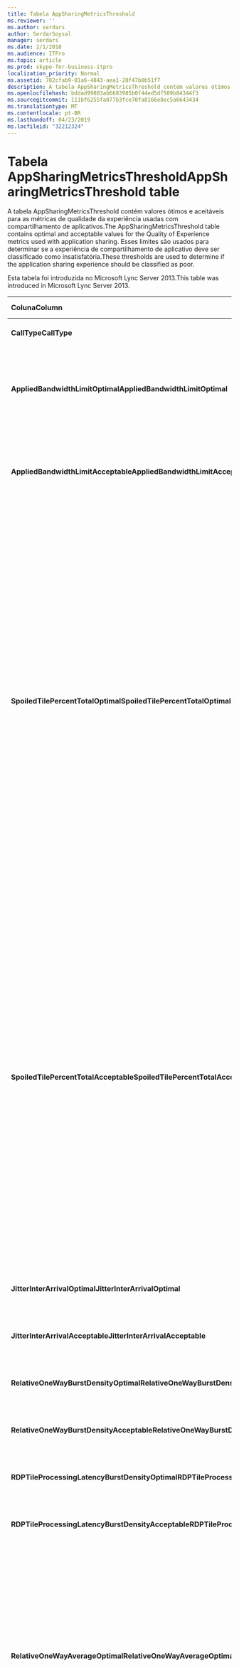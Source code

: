 ```yaml
---
title: Tabela AppSharingMetricsThreshold
ms.reviewer: ''
ms.author: serdars
author: SerdarSoysal
manager: serdars
ms.date: 2/1/2018
ms.audience: ITPro
ms.topic: article
ms.prod: skype-for-business-itpro
localization_priority: Normal
ms.assetid: 782cfab9-01a6-4843-aea1-28f47b0b51f7
description: A tabela AppSharingMetricsThreshold contém valores ótimos e aceitáveis para as métricas de qualidade da experiência usadas com compartilhamento de aplicativos. Esses limites são usados para determinar se a experiência de compartilhamento de aplicativo deve ser classificado como insatisfatória.
ms.openlocfilehash: bddad99803ab6683985b0f44ed5df509b84344f3
ms.sourcegitcommit: 111bf6255fa877b3fce70fa8166e8ec5a6643434
ms.translationtype: MT
ms.contentlocale: pt-BR
ms.lasthandoff: 04/23/2019
ms.locfileid: "32212324"
---
```

# <a name="appsharingmetricsthreshold-table"></a><span data-ttu-id="2a802-104">Tabela AppSharingMetricsThreshold</span><span class="sxs-lookup"><span data-stu-id="2a802-104">AppSharingMetricsThreshold table</span></span>
 
<span data-ttu-id="2a802-105">A tabela AppSharingMetricsThreshold contém valores ótimos e aceitáveis para as métricas de qualidade da experiência usadas com compartilhamento de aplicativos.</span><span class="sxs-lookup"><span data-stu-id="2a802-105">The AppSharingMetricsThreshold table contains optimal and acceptable values for the Quality of Experience metrics used with application sharing.</span></span> <span data-ttu-id="2a802-106">Esses limites são usados para determinar se a experiência de compartilhamento de aplicativo deve ser classificado como insatisfatória.</span><span class="sxs-lookup"><span data-stu-id="2a802-106">These thresholds are used to determine if the application sharing experience should be classified as poor.</span></span>
  
<span data-ttu-id="2a802-107">Esta tabela foi introduzida no Microsoft Lync Server 2013.</span><span class="sxs-lookup"><span data-stu-id="2a802-107">This table was introduced in Microsoft Lync Server 2013.</span></span>
  
|<span data-ttu-id="2a802-108">**Coluna**</span><span class="sxs-lookup"><span data-stu-id="2a802-108">**Column**</span></span>|<span data-ttu-id="2a802-109">**Tipo de dados**</span><span class="sxs-lookup"><span data-stu-id="2a802-109">**Data Type**</span></span>|<span data-ttu-id="2a802-110">**Chave/índice**</span><span class="sxs-lookup"><span data-stu-id="2a802-110">**Key/Index**</span></span>|<span data-ttu-id="2a802-111">**Detalhes**</span><span class="sxs-lookup"><span data-stu-id="2a802-111">**Details**</span></span>|
|:-----|:-----|:-----|:-----|
|<span data-ttu-id="2a802-112">**CallType**</span><span class="sxs-lookup"><span data-stu-id="2a802-112">**CallType**</span></span> <br/> |<span data-ttu-id="2a802-113">int</span><span class="sxs-lookup"><span data-stu-id="2a802-113">int</span></span>  <br/> |<span data-ttu-id="2a802-114">Primária</span><span class="sxs-lookup"><span data-stu-id="2a802-114">Primary</span></span>  <br/> |<span data-ttu-id="2a802-115">Tipo de chamada feita.</span><span class="sxs-lookup"><span data-stu-id="2a802-115">Type of call that was placed.</span></span>  <br/> |
|<span data-ttu-id="2a802-116">**AppliedBandwidthLimitOptimal**</span><span class="sxs-lookup"><span data-stu-id="2a802-116">**AppliedBandwidthLimitOptimal**</span></span> <br/> |<span data-ttu-id="2a802-117">int</span><span class="sxs-lookup"><span data-stu-id="2a802-117">int</span></span>  <br/> ||<span data-ttu-id="2a802-118">Limitação de largura de banda otimizado para compartilhamento de aplicativos.</span><span class="sxs-lookup"><span data-stu-id="2a802-118">Optimal bandwidth limitation for application sharing.</span></span> <span data-ttu-id="2a802-119">O valor padrão é 1.000.000.</span><span class="sxs-lookup"><span data-stu-id="2a802-119">The default value is 1000000.</span></span>  <br/> |
|<span data-ttu-id="2a802-120">**AppliedBandwidthLimitAcceptable**</span><span class="sxs-lookup"><span data-stu-id="2a802-120">**AppliedBandwidthLimitAcceptable**</span></span> <br/> |<span data-ttu-id="2a802-121">int</span><span class="sxs-lookup"><span data-stu-id="2a802-121">int</span></span>  <br/> ||<span data-ttu-id="2a802-122">Limitação de largura de banda aceitável para compartilhamento de aplicativos.</span><span class="sxs-lookup"><span data-stu-id="2a802-122">Acceptable bandwidth limitation for application sharing.</span></span> <span data-ttu-id="2a802-123">O valor padrão é 500000.</span><span class="sxs-lookup"><span data-stu-id="2a802-123">The default value is 500000.</span></span>  <br/> |
|<span data-ttu-id="2a802-124">**SpoiledTilePercentTotalOptimal**</span><span class="sxs-lookup"><span data-stu-id="2a802-124">**SpoiledTilePercentTotalOptimal**</span></span> <br/> |<span data-ttu-id="2a802-125">decimal(5,2)</span><span class="sxs-lookup"><span data-stu-id="2a802-125">decimal(5,2)</span></span>  <br/> ||<span data-ttu-id="2a802-126">Taxa de porcentagem ideal para blocos "estragados" para a classificação de uma qualidade de compartilhamento de aplicativos.</span><span class="sxs-lookup"><span data-stu-id="2a802-126">Optimal percentage rate for "spoiled" tiles for classifying an Application Sharing quality.</span></span> <span data-ttu-id="2a802-127">Esse valor é a porcentagem do conteúdo do que o participante do compartilhamento que não chegou ao visualizador.</span><span class="sxs-lookup"><span data-stu-id="2a802-127">This value is the percentage of the content from the sharer that did not reach the viewer.</span></span> <span data-ttu-id="2a802-128">Conteúdo pode ser descartado (ou estragado) quando o participante do compartilhamento descarta blocos da origem de gráficos ou o ASMCU organiza descarta organiza do compartilhador respectivamente.</span><span class="sxs-lookup"><span data-stu-id="2a802-128">Content may be discarded (or spoiled) when the sharer discards tiles from the graphics source or the ASMCU tiles discards tiles from Sharer respectively.</span></span> <span data-ttu-id="2a802-129">O valor padrão é % 11.</span><span class="sxs-lookup"><span data-stu-id="2a802-129">The default value is 11 percent.</span></span>  <br/> |
|<span data-ttu-id="2a802-130">**SpoiledTilePercentTotalAcceptable**</span><span class="sxs-lookup"><span data-stu-id="2a802-130">**SpoiledTilePercentTotalAcceptable**</span></span> <br/> |<span data-ttu-id="2a802-131">decimal(5,2)</span><span class="sxs-lookup"><span data-stu-id="2a802-131">decimal(5,2)</span></span>  <br/> ||<span data-ttu-id="2a802-132">Taxa de porcentagem aceitável para blocos "estragados" para a classificação de uma qualidade de compartilhamento de aplicativos.</span><span class="sxs-lookup"><span data-stu-id="2a802-132">Acceptable percentage rate for "spoiled" tiles for classifying an Application Sharing quality.</span></span> <span data-ttu-id="2a802-133">Esse valor é a porcentagem do conteúdo do que o participante do compartilhamento que não chegou ao visualizador.</span><span class="sxs-lookup"><span data-stu-id="2a802-133">This value is the percentage of the content from the sharer that did not reach the viewer.</span></span> <span data-ttu-id="2a802-134">Conteúdo pode ser descartado (ou estragado) quando o participante do compartilhamento descarta blocos da origem de gráficos ou o ASMCU organiza descarta organiza do compartilhador respectivamente.</span><span class="sxs-lookup"><span data-stu-id="2a802-134">Content may be discarded (or spoiled) when the sharer discards tiles from the graphics source or the ASMCU tiles discards tiles from Sharer respectively.</span></span> <span data-ttu-id="2a802-135">O valor padrão é 36%.</span><span class="sxs-lookup"><span data-stu-id="2a802-135">The default value is 36 percent.</span></span>  <br/> |
|<span data-ttu-id="2a802-136">**JitterInterArrivalOptimal**</span><span class="sxs-lookup"><span data-stu-id="2a802-136">**JitterInterArrivalOptimal**</span></span> <br/> |<span data-ttu-id="2a802-137">int</span><span class="sxs-lookup"><span data-stu-id="2a802-137">int</span></span>  <br/> ||<span data-ttu-id="2a802-138">Esta coluna não é usada no Microsoft Lync Server 2013.</span><span class="sxs-lookup"><span data-stu-id="2a802-138">This column is not used in Microsoft Lync Server 2013.</span></span>  <br/> |
|<span data-ttu-id="2a802-139">**JitterInterArrivalAcceptable**</span><span class="sxs-lookup"><span data-stu-id="2a802-139">**JitterInterArrivalAcceptable**</span></span> <br/> |<span data-ttu-id="2a802-140">int</span><span class="sxs-lookup"><span data-stu-id="2a802-140">int</span></span>  <br/> ||<span data-ttu-id="2a802-141">Esta coluna não é usada no Microsoft Lync Server 2013.</span><span class="sxs-lookup"><span data-stu-id="2a802-141">This column is not used in Microsoft Lync Server 2013.</span></span>  <br/> |
|<span data-ttu-id="2a802-142">**RelativeOneWayBurstDensityOptimal**</span><span class="sxs-lookup"><span data-stu-id="2a802-142">**RelativeOneWayBurstDensityOptimal**</span></span> <br/> |<span data-ttu-id="2a802-143">float</span><span class="sxs-lookup"><span data-stu-id="2a802-143">float</span></span>  <br/> ||<span data-ttu-id="2a802-144">Esta coluna não é usada no Microsoft Lync Server 2013.</span><span class="sxs-lookup"><span data-stu-id="2a802-144">This column is not used in Microsoft Lync Server 2013.</span></span>  <br/> |
|<span data-ttu-id="2a802-145">**RelativeOneWayBurstDensityAcceptable**</span><span class="sxs-lookup"><span data-stu-id="2a802-145">**RelativeOneWayBurstDensityAcceptable**</span></span> <br/> |<span data-ttu-id="2a802-146">float</span><span class="sxs-lookup"><span data-stu-id="2a802-146">float</span></span>  <br/> ||<span data-ttu-id="2a802-147">Esta coluna não é usada no Microsoft Lync Server 2013.</span><span class="sxs-lookup"><span data-stu-id="2a802-147">This column is not used in Microsoft Lync Server 2013.</span></span>  <br/> |
|<span data-ttu-id="2a802-148">**RDPTileProcessingLatencyBurstDensityOptimal**</span><span class="sxs-lookup"><span data-stu-id="2a802-148">**RDPTileProcessingLatencyBurstDensityOptimal**</span></span> <br/> |<span data-ttu-id="2a802-149">float</span><span class="sxs-lookup"><span data-stu-id="2a802-149">float</span></span>  <br/> ||<span data-ttu-id="2a802-150">Esta coluna não é usada no Microsoft Lync Server 2013.</span><span class="sxs-lookup"><span data-stu-id="2a802-150">This column is not used in Microsoft Lync Server 2013.</span></span>  <br/> |
|<span data-ttu-id="2a802-151">**RDPTileProcessingLatencyBurstDensityAcceptable**</span><span class="sxs-lookup"><span data-stu-id="2a802-151">**RDPTileProcessingLatencyBurstDensityAcceptable**</span></span> <br/> |<span data-ttu-id="2a802-152">float</span><span class="sxs-lookup"><span data-stu-id="2a802-152">float</span></span>  <br/> ||<span data-ttu-id="2a802-153">Esta coluna não é usada no Microsoft Lync Server 2013.</span><span class="sxs-lookup"><span data-stu-id="2a802-153">This column is not used in Microsoft Lync Server 2013.</span></span>  <br/> |
|<span data-ttu-id="2a802-154">**RelativeOneWayAverageOptimal**</span><span class="sxs-lookup"><span data-stu-id="2a802-154">**RelativeOneWayAverageOptimal**</span></span> <br/> |<span data-ttu-id="2a802-155">float</span><span class="sxs-lookup"><span data-stu-id="2a802-155">float</span></span>  <br/> ||<span data-ttu-id="2a802-156">Valor ideal para o atraso unidirecional relativo entre os pontos de extremidade de duas mídias envolvidos no compartilhamento de aplicativos.</span><span class="sxs-lookup"><span data-stu-id="2a802-156">Optimal value for the relative one-way delay between the two media endpoints involved in the application sharing.</span></span> <span data-ttu-id="2a802-157">Esta é uma medida de latência de salto único.</span><span class="sxs-lookup"><span data-stu-id="2a802-157">This is a single-hop latency measure.</span></span> <span data-ttu-id="2a802-158">O valor padrão é 1,0 segundos.</span><span class="sxs-lookup"><span data-stu-id="2a802-158">The default value is 1.0 seconds.</span></span>  <br/> <span data-ttu-id="2a802-159">A coluna foi introduzida no Microsoft Lync Server 2013.</span><span class="sxs-lookup"><span data-stu-id="2a802-159">The column was introduced in Microsoft Lync Server 2013.</span></span>  <br/> |
|<span data-ttu-id="2a802-160">**RelativeOneWayAverageAcceptable**</span><span class="sxs-lookup"><span data-stu-id="2a802-160">**RelativeOneWayAverageAcceptable**</span></span> <br/> |<span data-ttu-id="2a802-161">float</span><span class="sxs-lookup"><span data-stu-id="2a802-161">float</span></span>  <br/> ||<span data-ttu-id="2a802-162">Valor ideal para o atraso unidirecional relativo entre os pontos de extremidade de duas mídias envolvidos no compartilhamento de aplicativos.</span><span class="sxs-lookup"><span data-stu-id="2a802-162">Optimal value for the relative one-way delay between the two media endpoints involved in the application sharing.</span></span> <span data-ttu-id="2a802-163">Esta é uma medida de latência de salto único.</span><span class="sxs-lookup"><span data-stu-id="2a802-163">This is a single-hop latency measure.</span></span> <span data-ttu-id="2a802-164">O valor padrão é 1,75 segundos.</span><span class="sxs-lookup"><span data-stu-id="2a802-164">The default value is 1.75 seconds.</span></span>  <br/> <span data-ttu-id="2a802-165">A coluna foi introduzida no Microsoft Lync Server 2013.</span><span class="sxs-lookup"><span data-stu-id="2a802-165">The column was introduced in Microsoft Lync Server 2013.</span></span>  <br/> |
|<span data-ttu-id="2a802-166">**RDPTileProcessingLatencyAverageOptimal**</span><span class="sxs-lookup"><span data-stu-id="2a802-166">**RDPTileProcessingLatencyAverageOptimal**</span></span> <br/> |<span data-ttu-id="2a802-167">float</span><span class="sxs-lookup"><span data-stu-id="2a802-167">float</span></span>  <br/> ||<span data-ttu-id="2a802-168">Valor ideal da média peça RDP processamento latência no servidor de conferência como em toda a duração da sessão de visualização.</span><span class="sxs-lookup"><span data-stu-id="2a802-168">Optimal value of the average RDP tile processing latency in the AS Conferencing Server over the duration of the viewing session.</span></span> <span data-ttu-id="2a802-169">Latência é a diferença de horário entre quando o quadro Iniciar é codificado no servidor (participante do compartilhamento ou MCU dependendo do cenário) e o mesmo quadro iniciar está decodificado no Visualizador do.</span><span class="sxs-lookup"><span data-stu-id="2a802-169">Latency is the time difference between when the Start Frame is encoded on the server (sharer or MCU depending on the scenario) and the same Start Frame is decoded on the viewer.</span></span>  <br/> <span data-ttu-id="2a802-170">Uma média alta reflete um atraso maior na experiência de visualização.</span><span class="sxs-lookup"><span data-stu-id="2a802-170">A high average reflects a longer delay in the viewing experience.</span></span> <span data-ttu-id="2a802-171">Um servidor de conferência sobrecarregado pode enfrentar atrasos médios maiores.</span><span class="sxs-lookup"><span data-stu-id="2a802-171">An overloaded conferencing server may experience higher average delays.</span></span> <span data-ttu-id="2a802-172">O valor padrão é 200 ms.</span><span class="sxs-lookup"><span data-stu-id="2a802-172">The default value is 200ms.</span></span>  <br/> <span data-ttu-id="2a802-173">A coluna foi introduzida no Microsoft Lync Server 2013.</span><span class="sxs-lookup"><span data-stu-id="2a802-173">The column was introduced in Microsoft Lync Server 2013.</span></span>  <br/> |
|<span data-ttu-id="2a802-174">**RDPTileProcessingLatencyAverageAcceptable**</span><span class="sxs-lookup"><span data-stu-id="2a802-174">**RDPTileProcessingLatencyAverageAcceptable**</span></span> <br/> |<span data-ttu-id="2a802-175">float</span><span class="sxs-lookup"><span data-stu-id="2a802-175">float</span></span>  <br/> ||<span data-ttu-id="2a802-176">Valor aceitável da média peça RDP processamento latência no servidor de conferência como em toda a duração da sessão de visualização.</span><span class="sxs-lookup"><span data-stu-id="2a802-176">Acceptable value of the average RDP tile processing latency in the AS Conferencing Server over the duration of the viewing session.</span></span> <span data-ttu-id="2a802-177">Latência é a diferença de horário entre quando o quadro Iniciar é codificado no servidor (participante do compartilhamento ou MCU dependendo do cenário) e o mesmo quadro iniciar está decodificado no Visualizador do.</span><span class="sxs-lookup"><span data-stu-id="2a802-177">Latency is the time difference between when the Start Frame is encoded on the server (sharer or MCU depending on the scenario) and the same Start Frame is decoded on the viewer.</span></span>  <br/> <span data-ttu-id="2a802-178">Uma média alta reflete um atraso maior na experiência de visualização.</span><span class="sxs-lookup"><span data-stu-id="2a802-178">A high average reflects a longer delay in the viewing experience.</span></span> <span data-ttu-id="2a802-179">Um servidor de conferência sobrecarregado pode enfrentar atrasos médios maiores.</span><span class="sxs-lookup"><span data-stu-id="2a802-179">An overloaded conferencing server may experience higher average delays.</span></span> <span data-ttu-id="2a802-180">O valor padrão é 200 ms.</span><span class="sxs-lookup"><span data-stu-id="2a802-180">The default value is 200ms.</span></span>  <br/> <span data-ttu-id="2a802-181">A coluna foi introduzida no Microsoft Lync Server 2013.</span><span class="sxs-lookup"><span data-stu-id="2a802-181">The column was introduced in Microsoft Lync Server 2013.</span></span>  <br/> |
   

